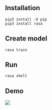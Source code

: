 ## Installation

```
pip3 install -U pip
pip3 install rasa
```

## Create model 

```
rasa train
```

## Run

```
rasa shell
```

## Demo

![](https://res.cloudinary.com/kdivi/image/upload/v1620327478/Screenshot_2021-05-07_at_12.26.41_AM_shctpz.png)